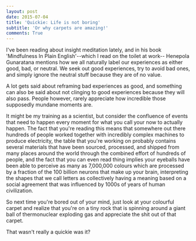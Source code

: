 ```yaml
---
layout: post
date: 2015-07-04
title: 'Quickie: Life is not boring'
subtitle: 'Or why carpets are amazing!'
comments: True
---
```


I've been reading about insight meditation lately, and in his book 'Mindfulness In Plain English'--which I read on the toilet at work-- Henepola Gunaratana mentions how we all naturally label our experiences as either good, bad, or neutral. We seek out good experiences, try to avoid bad ones, and simply ignore the neutral stuff because they are of no value.

A lot gets said about reframing bad experiences as good, and something can also be said about not clinging to good experiences because they will also pass. People however, rarely appreciate how incredible those supposedly mundane moments are.

It might be my training as a scientist, but consider the confluence of events that need to happen every moment for what you call your now to actually happen. The fact that you're reading this means that somewhere out there hundreds of people worked together with incredibly complex machines to produce electricity, the table that you're working on probably contains several materials that have been sourced, processed, and shipped from many places around the world through the combined effort of hundreds of people, and the fact that you can even read thing implies your eyeballs have been able to perceive as many as 7,000,000 colours which are processed by a fraction of the 100 billion neurons that make up your brain, interpreting the shapes that we call letters as collectively having a meaning based on a social agreement that was influenced by 1000s of years of human civilization.

So next time you're bored out of your mind, just look at your colourful carpet and realize that you're on a tiny rock that is spinning around a giant ball of thermonuclear exploding gas and appreciate the shit out of that carpet.

That wasn't really a quickie was it?
